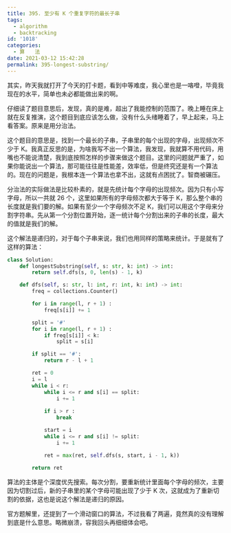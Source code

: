 ```yaml
---
title: 395. 至少有 K 个重复字符的最长子串
tags:
  - algorithm
  - backtracking
id: '1018'
categories:
  - 算　　法
date: 2021-03-12 15:42:28
permalink: 395-longest-substring/
---
```


其实，昨天我就打开了今天的打卡题，看到中等难度，我心里也是一咯噔，毕竟我现在的水平，简单也未必都能做出来的啊。

仔细读了题目意思后，发现，真的是难，超出了我能控制的范围了。晚上睡在床上就在反复推演，这个题目到底应该怎么做，没有什么头绪睡着了，早上起来，马上看答案。原来是用分治法。

这个题目的意思是，找到一个最长的子串，子串里的每个出现的字母，出现频次不少于 K。我真正反思的是，为啥我写不出一个算法，我发现，我就算不用代码，用嘴也不能说清楚，我到底按照怎样的步骤来做这个题目。这里的问题就严重了，如果你能说出一个算法，那可能往往是性能差，效率低，但是终究还是有一个算法的。现在的问题是，我根本连一个算法也拿不出，这就有点困扰了。智商被碾压。

分治法的实际做法是比较朴素的，就是先统计每个字母的出现频次。因为只有小写字母，所以一共就 26 个，这里如果所有的字母频次都大于等于 K，那么整个串的长度就是我们要的解。如果有至少一个字母频次不足 K，我们可以用这个字母来分割字符串。先从第一个分割位置开始，逐一统计每个分割出来的子串的长度，最大的值就是我们的解。

这个解法是递归的，对于每个子串来说，我们也用同样的策略来统计。于是就有了这样的算法：

```python
class Solution:
    def longestSubstring(self, s: str, k: int) -> int:
        return self.dfs(s, 0, len(s) - 1, k)

    def dfs(self, s: str, l: int, r: int, k: int) -> int:
        freq = collections.Counter()

        for i in range(l, r + 1) :
            freq[s[i]] += 1

        split = '#'
        for i in range(l, r + 1) :
            if freq[s[i]] < k:
                split = s[i]

        if split == '#':
            return r - l + 1

        ret = 0
        i = l
        while i < r:
            while i <= r and s[i] == split:
                i += 1
            
            if i > r :
                break

            start = i
            while i <= r and s[i] != split:
                i += 1

            ret = max(ret, self.dfs(s, start, i - 1, k))
            
        return ret
```

算法的主体是个深度优先搜索。每次分割，要重新统计里面每个字母的频次，主要因为切割过后，新的子串里的某个字母可能出现了少于 K 次，这就成为了重新切割的依据，这也是说这个解法是递归的原因。

官方题解里，还提到了一个滑动窗口的算法，不过我看了两遍，竟然真的没有理解到底是什么意思。略微崩溃，容我回头再细细体会吧。